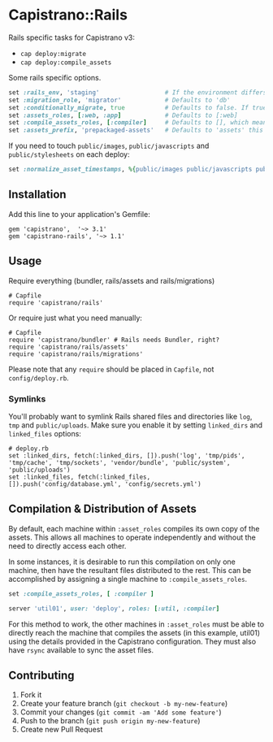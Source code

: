 # Capistrano::Rails

Rails specific tasks for Capistrano v3:

  - `cap deploy:migrate`
  - `cap deploy:compile_assets`

Some rails specific options.

```ruby
set :rails_env, 'staging'                  # If the environment differs from the stage name
set :migration_role, 'migrator'            # Defaults to 'db'
set :conditionally_migrate, true           # Defaults to false. If true, it's skip migration if files in db/migrate not modified
set :assets_roles, [:web, :app]            # Defaults to [:web]
set :compile_assets_roles, [:compiler]     # Defaults to [], which means compilation runs on all :assets_roles
set :assets_prefix, 'prepackaged-assets'   # Defaults to 'assets' this should match config.assets.prefix in your rails config/application.rb
```

If you need to touch `public/images`, `public/javascripts` and `public/stylesheets` on each deploy:

```ruby
set :normalize_asset_timestamps, %{public/images public/javascripts public/stylesheets}
```

## Installation

Add this line to your application's Gemfile:

    gem 'capistrano',  '~> 3.1'
    gem 'capistrano-rails', '~> 1.1'

## Usage

Require everything (bundler, rails/assets and rails/migrations)

    # Capfile
    require 'capistrano/rails'

Or require just what you need manually:

    # Capfile
    require 'capistrano/bundler' # Rails needs Bundler, right?
    require 'capistrano/rails/assets'
    require 'capistrano/rails/migrations'

Please note that any `require` should be placed in `Capfile`, not `config/deploy.rb`.

### Symlinks

You'll probably want to symlink Rails shared files and directories like `log`, `tmp` and `public/uploads`.
Make sure you enable it by setting `linked_dirs` and `linked_files` options:

    # deploy.rb
    set :linked_dirs, fetch(:linked_dirs, []).push('log', 'tmp/pids', 'tmp/cache', 'tmp/sockets', 'vendor/bundle', 'public/system', 'public/uploads')
    set :linked_files, fetch(:linked_files, []).push('config/database.yml', 'config/secrets.yml')

## Compilation & Distribution of Assets

By default, each machine within `:asset_roles` compiles its own copy of the assets.
This allows all machines to operate independently and without the need to directly
access each other.

In some instances, it is desirable to run this compilation on only one machine,
then have the resultant files distributed to the rest. This can be accomplished
by assigning a single machine to `:compile_assets_roles`.

```ruby
set :compile_assets_roles, [ :compiler ]

server 'util01', user: 'deploy', roles: [:util, :compiler]
```

For this method to work, the other machines in `:asset_roles` must be able to
directly reach the machine that compiles the assets (in this example, util01)
using the details provided in the Capistrano configuration. They must also have
`rsync` available to sync the asset files.

## Contributing

1. Fork it
2. Create your feature branch (`git checkout -b my-new-feature`)
3. Commit your changes (`git commit -am 'Add some feature'`)
4. Push to the branch (`git push origin my-new-feature`)
5. Create new Pull Request
